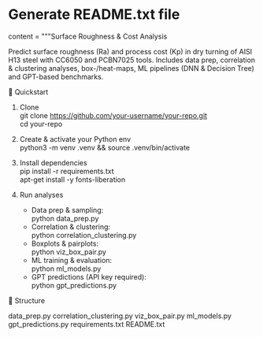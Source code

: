 # Generate README.txt file
content = """Surface Roughness & Cost Analysis

Predict surface roughness (Ra) and process cost (Kp) in dry turning of AISI H13 steel with CC6050 and PCBN7025 tools. Includes data prep, correlation & clustering analyses, box-/heat-maps, ML pipelines (DNN & Decision Tree) and GPT-based benchmarks.

🚀 Quickstart

1. Clone  
   git clone https://github.com/your-username/your-repo.git  
   cd your-repo

2. Create & activate your Python env  
   python3 -m venv .venv && source .venv/bin/activate

3. Install dependencies  
   pip install -r requirements.txt  
   apt-get install -y fonts-liberation

4. Run analyses  
   - Data prep & sampling:  
     python data_prep.py  
   - Correlation & clustering:  
     python correlation_clustering.py  
   - Boxplots & pairplots:  
     python viz_box_pair.py  
   - ML training & evaluation:  
     python ml_models.py  
   - GPT predictions (API key required):  
     python gpt_predictions.py

📁 Structure

data_prep.py
correlation_clustering.py
viz_box_pair.py
ml_models.py
gpt_predictions.py
requirements.txt
README.txt




